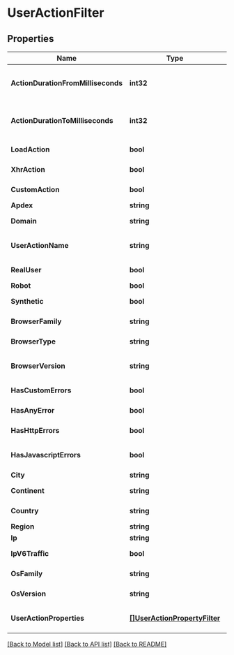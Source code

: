 # UserActionFilter

## Properties

Name | Type | Description | Notes
------------ | ------------- | ------------- | -------------
**ActionDurationFromMilliseconds** | **int32** | Filter by user actions with an action duration &gt;&#x3D; this value | [optional] 
**ActionDurationToMilliseconds** | **int32** | Filter by user actions with an action duration &lt;&#x3D; this value | [optional] 
**LoadAction** | **bool** | Filter by LoadActions | [optional] 
**XhrAction** | **bool** | Filter by XhrActions | [optional] 
**CustomAction** | **bool** | Filter by CustomActions | [optional] 
**Apdex** | **string** | Filter by Apdex | [optional] 
**Domain** | **string** | Filter by domain | [optional] 
**UserActionName** | **string** | Filter by userAction name | [optional] 
**RealUser** | **bool** | Filter by realUsers | [optional] 
**Robot** | **bool** | Filter by robots | [optional] 
**Synthetic** | **bool** | Filter by synthetic | [optional] 
**BrowserFamily** | **string** | Filter by browser family | [optional] 
**BrowserType** | **string** | Filter by browser family | [optional] 
**BrowserVersion** | **string** | Filter by browser version | [optional] 
**HasCustomErrors** | **bool** | Filter by custom errors | [optional] 
**HasAnyError** | **bool** | Filter by any error | [optional] 
**HasHttpErrors** | **bool** | Filter by http errors | [optional] 
**HasJavascriptErrors** | **bool** | Filter by javascript errors | [optional] 
**City** | **string** | Filter by city | [optional] 
**Continent** | **string** | Filter by continent | [optional] 
**Country** | **string** | Filter by country | [optional] 
**Region** | **string** | Filter by region | [optional] 
**Ip** | **string** | Filter by ip | [optional] 
**IpV6Traffic** | **bool** | Filter by ipV6Traffic | [optional] 
**OsFamily** | **string** | Filter by osFamily | [optional] 
**OsVersion** | **string** | Filter by osVersion | [optional] 
**UserActionProperties** | [**[]UserActionPropertyFilter**](UserActionPropertyFilter.md) | Filter by user action properties | [optional] 

[[Back to Model list]](../README.md#documentation-for-models) [[Back to API list]](../README.md#documentation-for-api-endpoints) [[Back to README]](../README.md)


